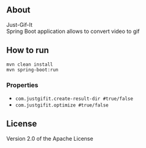 ## About
Just-Gif-It <br>
Spring Boot application allows to convert video to gif
 
## How to run
`mvn clean install`<br>
`mvn spring-boot:run`
### Properties
* `com.justgifit.create-result-dir #true/false`
* `com.justgifit.optimize #true/false`

## License
Version 2.0 of the Apache License
